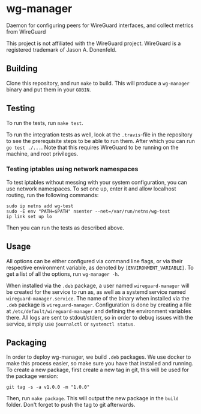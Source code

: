 # wg-manager

Daemon for configuring peers for WireGuard interfaces, and collect metrics from WireGuard

This project is not affiliated with the WireGuard project.
WireGuard is a registered trademark of Jason A. Donenfeld.

## Building

Clone this repository, and run `make` to build.
This will produce a `wg-manager` binary and put them in your `GOBIN`.

## Testing
To run the tests, run `make test`.

To run the integration tests as well, look at the `.travis`-file in the repository to see the prerequisite steps to be able to run them. After which you can run `go test ./...`. Note that this requires WireGuard to be running on the machine, and root privileges.

### Testing iptables using network namespaces
To test iptables without messing with your system configuration, you can use network namespaces.
To set one up, enter it and allow localhost routing, run the following commands:

```
sudo ip netns add wg-test
sudo -E env "PATH=$PATH" nsenter --net=/var/run/netns/wg-test
ip link set up lo
```

Then you can run the tests as described above.

## Usage
All options can be either configured via command line flags, or via their respective environment variable, as denoted by `[ENVIRONMENT_VARIABLE]`.
To get a list of all the options, run `wg-manager -h`.

When installed via the `.deb` package, a user named `wireguard-manager` will be created for the service to run as, as well as a systemd service named `wireguard-manager.service`.
The name of the binary when installed via the `.deb` package is `wireguard-manager`.
Configuration is done by creating a file at `/etc/default/wireguard-manager` and defining the environment variables there.
All logs are sent to stdout/stderr, so in order to debug issues with the service, simply use `journalctl` or `systemctl status`.

## Packaging
In order to deploy wg-manager, we build `.deb` packages. We use docker to make this process easier, so make sure you have that installed and running.
To create a new package, first create a new tag in git, this will be used for the package version:
```
git tag -s -a v1.0.0 -m "1.0.0"
```
Then, run `make package`. This will output the new package in the `build` folder.
Don't forget to push the tag to git afterwards.
